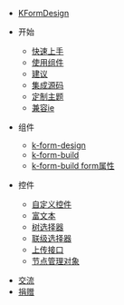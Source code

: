 * [KFormDesign](README)
- 开始
  * [快速上手](zh-cn/guide/start?id=快速上手)
  * [使用组件](zh-cn/guide/start?id=引入-k-form-design)
  * [建议](zh-cn/guide/start?id=使用建议)
  * [集成源码](zh-cn/guide/soundCode)
  * [定制主题](zh-cn/guide/customize-theme)
  * [兼容ie](zh-cn/vue-cli-ie)
- 组件
  * [k-form-design](zh-cn/components/design)
  * [k-form-build](zh-cn/components/build)
  * [k-form-build form属性](zh-cn/components/form)

- 控件

  * [自定义控件](zh-cn/field/custom)
  * [富文本](zh-cn/field/editor)
  * [树选择器](zh-cn/field/treeSelect)
  * [联级选择器](zh-cn/field/cascader)
  * [上传接口](zh-cn/config)
  * [节点管理对象](zh-cn/field/nodeSchema)

* [交流](zh-cn/communication)
* [捐赠](zh-cn/donation)

